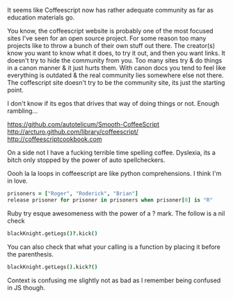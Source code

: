 It seems like Coffeescript now has rather adequate community as far as education materials go.

You know, the coffeescript website is probably one of the most focused sites I've seen for an open source project. For some
reason too many projects like to throw a bunch of their own stuff out there. The creator(s) know you want to know what it
does, to try it out, and then you want links. It doesn't try to hide the community from you. Too many sites try & do things
in a canon manner & it just hurts them. With canon docs you tend to feel like everything is outdated & the real community
lies somewhere else not there. The coffescript site doesn't try to be the community site, its just the starting point.

I don't know if its egos that drives that way of doing things or not. Enough rambling...

https://github.com/autotelicum/Smooth-CoffeeScript
http://arcturo.github.com/library/coffeescript/      
http://coffeescriptcookbook.com

On a side not I have a fucking terrible time spelling coffee. Dyslexia, its a bitch only stopped by the power of auto
spellcheckers.  

Oooh la la loops in coffeescript are like python comprehensions. I think I'm in love.

```coffee
prisoners = ["Roger", "Roderick", "Brian"]
release prisoner for prisoner in prisoners when prisoner[0] is "R"
```                                                                

Ruby try esque awesomeness with the power of a ? mark. The follow is a nil check

```coffee
blackKnight.getLegs()?.kick()
```

You can also check that what your calling is a function by placing it before the parenthesis.

```coffee
blackKnight.getLegs().kick?()
```  

Context is confusing me slightly not as bad as I remember being confused in JS though.                              